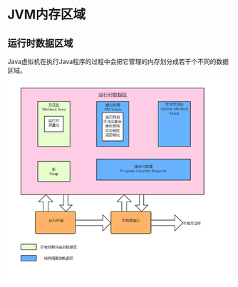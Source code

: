 # JVM内存区域
## 运行时数据区域
Java虚拟机在执行Java程序的过程中会把它管理的内存划分成若干个不同的数据区域。
![JVM运行时数据区](./doc.img/jvm.run.memory.png)

